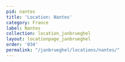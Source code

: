 ```yaml
---
pid: nantes
title: 'Location: Nantes'
category: France
label: Nantes
collection: location_janbrueghel
layout: locationpage_janbrueghel
order: '034'
permalink: "/janbrueghel/locations/nantes/"
---
```

